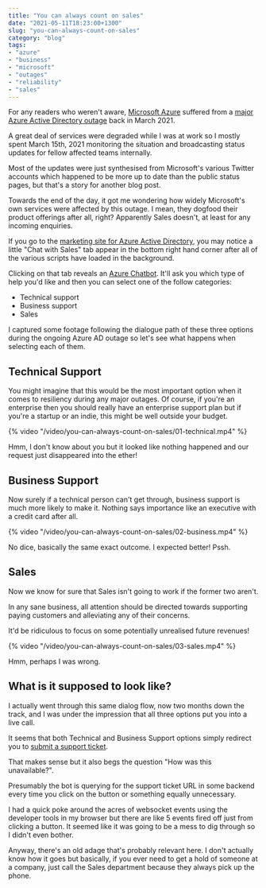 ```yaml
---
title: "You can always count on sales"
date: "2021-05-11T18:23:00+1300"
slug: "you-can-always-count-on-sales"
category: "blog"
tags:
- "azure"
- "business"
- "microsoft"
- "outages"
- "reliability"
- "sales"
---
```


For any readers who weren't aware, [Microsoft Azure](https://status.azure.com) suffered from a [major Azure Active Directory outage](https://rcpmag.com/articles/2021/03/16/what-happened-azure-ad-outage.aspx) back in March 2021.

A great deal of services were degraded while I was at work so I mostly spent March 15th, 2021 monitoring the situation and broadcasting status updates for fellow affected teams internally.

Most of the updates were just synthesised from Microsoft's various Twitter accounts which happened to be more up to date than the public status pages, but that's a story for another blog post.

Towards the end of the day, it got me wondering how widely Microsoft's own services were affected by this outage. I mean, they dogfood their product offerings after all, right? Apparently Sales doesn't, at least for any incoming enquiries.

If you go to the [marketing site for Azure Active Directory](https://azure.microsoft.com/en-us/services/active-directory/), you may notice a little "Chat with Sales" tab appear in the bottom right hand corner after all of the various scripts have loaded in the background.

Clicking on that tab reveals an [Azure Chatbot](https://azure.microsoft.com/en-us/services/bot-services/). It'll ask you which type of help you'd like and then you can select one of the follow categories:

- Technical support
- Business support
- Sales

I captured some footage following the dialogue path of these three options during the ongoing Azure AD outage so let's see what happens when selecting each of them.

## Technical Support

You might imagine that this would be the most important option when it comes to resiliency during any major outages. Of course, if you're an enterprise then you should really have an enterprise support plan but if you're a startup or an indie, this might be well outside your budget.

{% video "/video/you-can-always-count-on-sales/01-technical.mp4" %}

Hmm, I don't know about you but it looked like nothing happened and our request just disappeared into the ether!

## Business Support

Now surely if a technical person can't get through, business support is much more likely to make it. Nothing says importance like an executive with a credit card after all.

{% video "/video/you-can-always-count-on-sales/02-business.mp4" %}

No dice, basically the same exact outcome. I expected better! Pssh.

## Sales

Now we know for sure that Sales isn't going to work if the former two aren't.

In any sane business, all attention should be directed towards supporting paying customers and alleviating any of their concerns.

It'd be ridiculous to focus on some potentially unrealised future revenues!

{% video "/video/you-can-always-count-on-sales/03-sales.mp4" %}

Hmm, perhaps I was wrong.

## What is it supposed to look like?

I actually went through this same dialog flow, now two months down the track, and I was under the impression that all three options put you into a live call.

It seems that both Technical and Business Support options simply redirect you to [submit a support ticket](https://azure.microsoft.com/en-us/support/create-ticket/).

That makes sense but it also begs the question "How was this unavailable?".

Presumably the bot is querying for the support ticket URL in some backend every time you click on the button or something equally unnecessary.

I had a quick poke around the acres of websocket events using the developer tools in my browser but there are like 5 events fired off just from clicking a button. It seemed like it was going to be a mess to dig through so I didn't even bother.

Anyway, there's an old adage that's probably relevant here. I don't actually know how it goes but basically, if you ever need to get a hold of someone at a company, just call the Sales department because they always pick up the phone.

